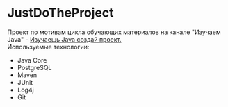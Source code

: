 # JustDoTheProject
Проект по мотивам цикла обучающих материалов на канале "Изучаем Java" - 
<a href="https://www.youtube.com/playlist?list=PLyxk-1FCKqockmP-fXZmHQ7UlYP3qvZRa">Изучаешь Java создай проект.</a>
<br>
Используемые технологии:
<ul>
  <li>Java Core</li>
  <li>PostgreSQL</li>
  <li>Maven</li>
  <li>JUnit</li>
  <li>Log4j</li>
  <li>Git</li>
</ul>
